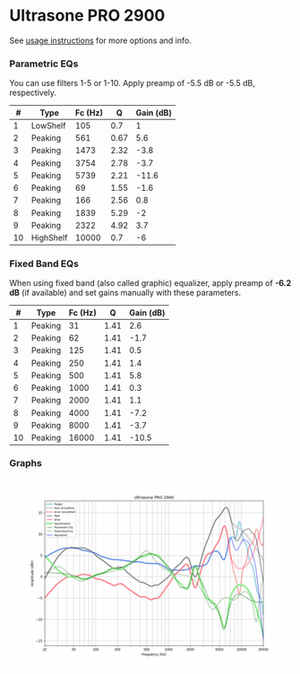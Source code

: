 # Ultrasone PRO 2900
See [usage instructions](https://github.com/jaakkopasanen/AutoEq#usage) for more options and info.

### Parametric EQs
You can use filters 1-5 or 1-10. Apply preamp of -5.5 dB or -5.5 dB, respectively.

|   # | Type      |   Fc (Hz) |    Q |   Gain (dB) |
|-----|-----------|-----------|------|-------------|
|   1 | LowShelf  |       105 | 0.7  |         1   |
|   2 | Peaking   |       561 | 0.67 |         5.6 |
|   3 | Peaking   |      1473 | 2.32 |        -3.8 |
|   4 | Peaking   |      3754 | 2.78 |        -3.7 |
|   5 | Peaking   |      5739 | 2.21 |       -11.6 |
|   6 | Peaking   |        69 | 1.55 |        -1.6 |
|   7 | Peaking   |       166 | 2.56 |         0.8 |
|   8 | Peaking   |      1839 | 5.29 |        -2   |
|   9 | Peaking   |      2322 | 4.92 |         3.7 |
|  10 | HighShelf |     10000 | 0.7  |        -6   |

### Fixed Band EQs
When using fixed band (also called graphic) equalizer, apply preamp of **-6.2 dB** (if available) and set gains manually with these parameters.

|   # | Type    |   Fc (Hz) |    Q |   Gain (dB) |
|-----|---------|-----------|------|-------------|
|   1 | Peaking |        31 | 1.41 |         2.6 |
|   2 | Peaking |        62 | 1.41 |        -1.7 |
|   3 | Peaking |       125 | 1.41 |         0.5 |
|   4 | Peaking |       250 | 1.41 |         1.4 |
|   5 | Peaking |       500 | 1.41 |         5.8 |
|   6 | Peaking |      1000 | 1.41 |         0.3 |
|   7 | Peaking |      2000 | 1.41 |         1.1 |
|   8 | Peaking |      4000 | 1.41 |        -7.2 |
|   9 | Peaking |      8000 | 1.41 |        -3.7 |
|  10 | Peaking |     16000 | 1.41 |       -10.5 |

### Graphs
![](./Ultrasone%20PRO%202900.png)
